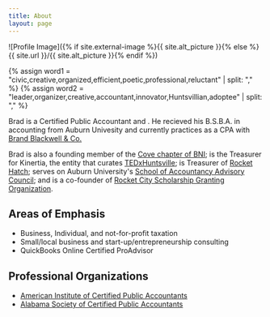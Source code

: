 ```yaml
---
title: About
layout: page
---
```

![Profile Image]({% if site.external-image %}{{ site.alt_picture }}{% else %}{{ site.url }}/{{ site.alt_picture }}{% endif %})

{% assign word1 = "civic,creative,organized,efficient,poetic,professional,reluctant" | split: "," %}
{% assign word2 = "leader,organizer,creative,accountant,innovator,Huntsvillian,adoptee" | split: "," %}


<p>Brad is a Certified Public Accountant and <span id="title"></span>. He recieved his B.S.B.A. in accounting from Auburn Univesity and currently practices as a CPA with <a href="https://brandblackwell.com/">Brand Blackwell & Co.</a></p>

<!-- Random title generator -->
<script src="/assets/js/title_gen.js" type="text/javascript"></script>

<p>Brad is also a founding member of the <a href="http://bnialabama.com/bnicove/">Cove chapter of BNI</a>; is the Treasurer for Kinertia, the entity that curates <a href="http://tedxhuntsville.com/site/">TEDxHuntsville</a>; is Treasurer of <a href="http://www.rockethatch.org/">Rocket Hatch</a>; serves on Auburn University's <a href="http://harbert.auburn.edu/academics/departments/school-of-accountancy/">School of Accountancy Advisory Council</a>; and is a co-founder of <a href="https://rocketsgo.org/">Rocket City Scholarship Granting Organization</a>.</p>

<h2>Areas of Emphasis</h2>

<ul class="skill-list">
	<li>Business, Individual, and not-for-profit taxation</li>
	<li>Small/local business and start-up/entrepreneurship consulting</li>
	<li>QuickBooks Online Certified ProAdvisor</li>
</ul>

<h2>Professional Organizations</h2>

<ul>
	<li><a href="http://www.aicpa.org/">American Institute of Certified Public Accountants</a></li>
	<li><a href="http://www.ascpa.org/">Alabama Society of Certified Public Accountants</a></li>
</ul>

